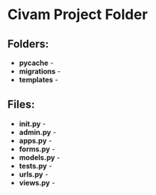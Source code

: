 # Civam Project Folder

## Folders:
* **__pycache__** - 
* **migrations** -
* **templates** - 

## Files:
* **__init__.py** -
* **admin.py** -
* **apps.py** -
* **forms.py** -
* **models.py** -
* **tests.py** -
* **urls.py** -
* **views.py** -

